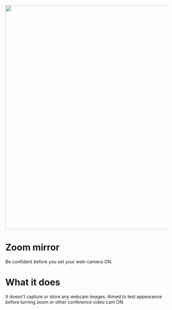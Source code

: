 <img src = "https://i.imgur.com/EKgdUZY.png" width = "700">

# Zoom mirror
Be confident before you set your web-camera ON.

# What it does
It doesn't capture or store any webcam images. Aimed to test appearance before turning zoom or other conference video cam ON.
